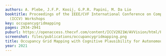 ```yaml
---
authors: A. Plebe, J.F.P. Kooij, G.P.R. Papini, M. Da Lio
booktitle: Proceedings of the IEEE/CVF International Conference on Computer Vision
  (ICCV) Workshops
key: occupancygridmapping
pages: 2934-2941
puburl: https://openaccess.thecvf.com/content/ICCV2021W/AVVision/html/Plebe_Occupancy_Grid_Mapping_With_Cognitive_Plausibility_for_Autonomous_Driving_Applications_ICCVW_2021_paper.html
screenshot: files/publications/occupancygridmapping.png
title: Occupancy Grid Mapping with Cognitive Plausibility for Autonomous Driving Applications
year: 2021
---
```


